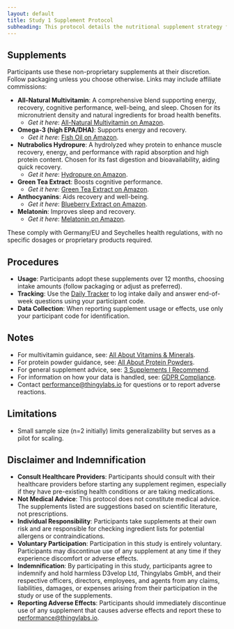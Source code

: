 ```yaml
---
layout: default
title: Study 1 Supplement Protocol
subheading: This protocol details the nutritional supplement strategy for Study 1 at Thingylabs GmbH, owned by D3velop Ltd (In Gründung) in Seychelles and licensed to Thingylabs GmbH. It supports our investigation into employee well-being, cognitive performance, and productivity, adhering to Sports and Nutritional Sciences standards.
---
```


<!-- docs/s1-supplement-protocol.md -->
## Supplements
Participants use these non-proprietary supplements at their discretion. Follow packaging unless you choose otherwise. Links may include affiliate commissions:

- **All-Natural Multivitamin**: A comprehensive blend supporting energy, recovery, cognitive performance, well-being, and sleep. Chosen for its micronutrient density and natural ingredients for broad health benefits.  
  - *Get it here*: [All-Natural Multivitamin on Amazon](https://www.amazon.de/VITACTIV-Multi-Green-Life-Multivitamin/dp/B00URLMWN0?tag=thingylabs-20).
- **Omega-3 (high EPA/DHA)**: Supports energy and recovery.  
  - *Get it here*: [Fish Oil on Amazon](https://www.amazon.de/gp/product/B00ELIYSR8?tag=thingylabs-20).
- **Nutrabolics Hydropure**: A hydrolyzed whey protein to enhance muscle recovery, energy, and performance with rapid absorption and high protein content. Chosen for its fast digestion and bioavailability, aiding quick recovery.  
  - *Get it here*: [Hydropure on Amazon](https://www.amazon.de/NUTRABOLICS-Hydropure-Strawberry-Cream-Pack/dp/B07RNW49Q7?tag=thingylabs-20).
- **Green Tea Extract**: Boosts cognitive performance.  
  - *Get it here*: [Green Tea Extract on Amazon](https://www.amazon.de/gp/product/B002GYMHKY?tag=thingylabs-20).
- **Anthocyanins**: Aids recovery and well-being.  
  - *Get it here*: [Blueberry Extract on Amazon](https://www.amazon.de/gp/product/B01FLRR5KO?tag=thingylabs-20).
- **Melatonin**: Improves sleep and recovery.  
  - *Get it here*: [Melatonin on Amazon](https://www.amazon.de/Vihado-Natur-Melatonin-hochdosiert-Innovation/dp/B0BYPFJFJZ?tag=thingylabs-20).

These comply with Germany/EU and Seychelles health regulations, with no specific dosages or proprietary products required.

## Procedures
- **Usage**: Participants adopt these supplements over 12 months, choosing intake amounts (follow packaging or adjust as preferred).
- **Tracking**: Use the [Daily Tracker](surveys/s1-daily-tracker) to log intake daily and answer end-of-week questions using your participant code.
- **Data Collection**: When reporting supplement usage or effects, use only your participant code for identification.

## Notes
- For multivitamin guidance, see: [All About Vitamins & Minerals](https://www.precisionnutrition.com/all-about-vitamins-minerals).
- For protein powder guidance, see: [All About Protein Powders](https://www.precisionnutrition.com/all-about-protein-powders).
- For general supplement advice, see: [3 Supplements I Recommend](https://www.precisionnutrition.com/3-supplements-i-recommend).
- For information on how your data is handled, see: [GDPR Compliance](/thingylabs-performance-initiative/gdpr-compliance).
- Contact [performance@thingylabs.io](mailto:performance@thingylabs.io) for questions or to report adverse reactions.

## Limitations
- Small sample size (n=2 initially) limits generalizability but serves as a pilot for scaling.

## Disclaimer and Indemnification
- **Consult Healthcare Providers**: Participants should consult with their healthcare providers before starting any supplement regimen, especially if they have pre-existing health conditions or are taking medications.
- **Not Medical Advice**: This protocol does not constitute medical advice. The supplements listed are suggestions based on scientific literature, not prescriptions.
- **Individual Responsibility**: Participants take supplements at their own risk and are responsible for checking ingredient lists for potential allergens or contraindications.
- **Voluntary Participation**: Participation in this study is entirely voluntary. Participants may discontinue use of any supplement at any time if they experience discomfort or adverse effects.
- **Indemnification**: By participating in this study, participants agree to indemnify and hold harmless D3velop Ltd, Thingylabs GmbH, and their respective officers, directors, employees, and agents from any claims, liabilities, damages, or expenses arising from their participation in the study or use of the supplements.
- **Reporting Adverse Effects**: Participants should immediately discontinue use of any supplement that causes adverse effects and report these to [performance@thingylabs.io](mailto:performance@thingylabs.io).
